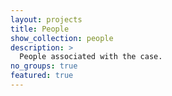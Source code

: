 ```yaml
---
layout: projects
title: People
show_collection: people
description: >
  People associated with the case.
no_groups: true
featured: true
---
```

